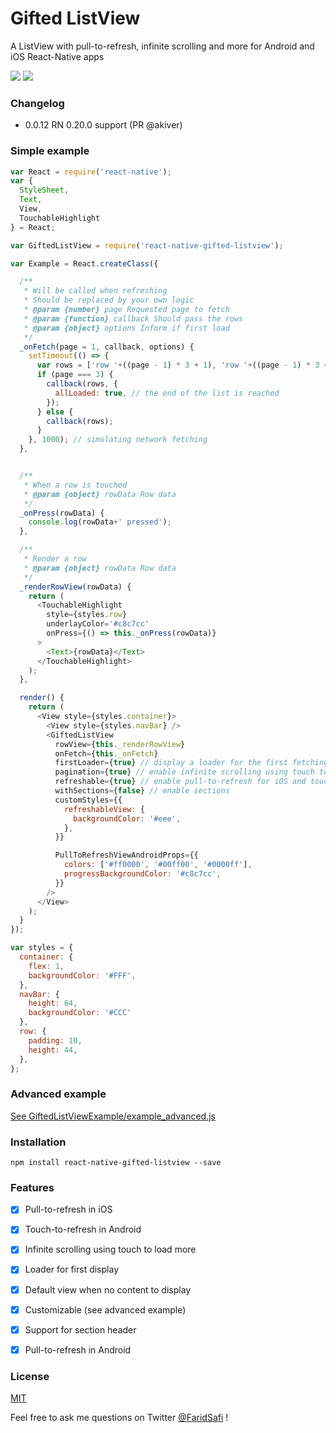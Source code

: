 # Gifted ListView

A ListView with pull-to-refresh, infinite scrolling and more for Android and iOS React-Native apps


![](https://raw.githubusercontent.com/FaridSafi/react-native-gifted-listview/master/Captures/ios_refresh_page_demo.gif)
![](https://raw.githubusercontent.com/FaridSafi/react-native-gifted-listview/master/Captures/android_refresh_page_demo.gif)


### Changelog
- 0.0.12 RN 0.20.0 support (PR @akiver)

### Simple example


```js
var React = require('react-native');
var {
  StyleSheet,
  Text,
  View,
  TouchableHighlight
} = React;

var GiftedListView = require('react-native-gifted-listview');

var Example = React.createClass({

  /**
   * Will be called when refreshing
   * Should be replaced by your own logic
   * @param {number} page Requested page to fetch
   * @param {function} callback Should pass the rows
   * @param {object} options Inform if first load
   */
  _onFetch(page = 1, callback, options) {
    setTimeout(() => {
      var rows = ['row '+((page - 1) * 3 + 1), 'row '+((page - 1) * 3 + 2), 'row '+((page - 1) * 3 + 3)];
      if (page === 3) {
        callback(rows, {
          allLoaded: true, // the end of the list is reached
        });        
      } else {
        callback(rows);
      }
    }, 1000); // simulating network fetching
  },


  /**
   * When a row is touched
   * @param {object} rowData Row data
   */
  _onPress(rowData) {
    console.log(rowData+' pressed');
  },

  /**
   * Render a row
   * @param {object} rowData Row data
   */
  _renderRowView(rowData) {
    return (
      <TouchableHighlight
        style={styles.row}
        underlayColor='#c8c7cc'
        onPress={() => this._onPress(rowData)}
      >  
        <Text>{rowData}</Text>
      </TouchableHighlight>
    );
  },

  render() {
    return (
      <View style={styles.container}>
        <View style={styles.navBar} />
        <GiftedListView
          rowView={this._renderRowView}
          onFetch={this._onFetch}
          firstLoader={true} // display a loader for the first fetching
          pagination={true} // enable infinite scrolling using touch to load more
          refreshable={true} // enable pull-to-refresh for iOS and touch-to-refresh for Android
          withSections={false} // enable sections
          customStyles={{
            refreshableView: {
              backgroundColor: '#eee',
            },
          }}

          PullToRefreshViewAndroidProps={{
            colors: ['#ff0000', '#00ff00', '#0000ff'],
            progressBackgroundColor: '#c8c7cc',
          }}
        />
      </View>
    );
  }
});

var styles = {
  container: {
    flex: 1,
    backgroundColor: '#FFF',
  },
  navBar: {
    height: 64,
    backgroundColor: '#CCC'
  },
  row: {
    padding: 10,
    height: 44,
  },
};
```


### Advanced example

[See GiftedListViewExample/example_advanced.js](GiftedListViewExample/example_advanced.js)


### Installation

```npm install react-native-gifted-listview --save```


### Features
- [x] Pull-to-refresh in iOS
- [x] Touch-to-refresh in Android
- [x] Infinite scrolling using touch to load more
- [x] Loader for first display
- [x] Default view when no content to display
- [x] Customizable (see advanced example)
- [x] Support for section header
- [x] Pull-to-refresh in Android



### License

[MIT](LICENSE.md)


Feel free to ask me questions on Twitter [@FaridSafi](https://www.twitter.com/FaridSafi) !
